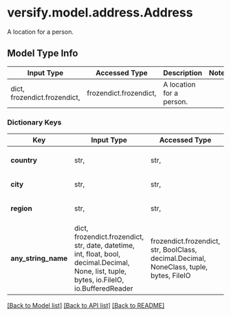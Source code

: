 # versify.model.address.Address

A location for a person.

## Model Type Info
Input Type | Accessed Type | Description | Notes
------------ | ------------- | ------------- | -------------
dict, frozendict.frozendict,  | frozendict.frozendict,  | A location for a person. | 

### Dictionary Keys
Key | Input Type | Accessed Type | Description | Notes
------------ | ------------- | ------------- | ------------- | -------------
**country** | str,  | str,  | The country of the location | 
**city** | str,  | str,  | The city of the location | 
**region** | str,  | str,  | The region of the location | 
**any_string_name** | dict, frozendict.frozendict, str, date, datetime, int, float, bool, decimal.Decimal, None, list, tuple, bytes, io.FileIO, io.BufferedReader | frozendict.frozendict, str, BoolClass, decimal.Decimal, NoneClass, tuple, bytes, FileIO | any string name can be used but the value must be the correct type | [optional]

[[Back to Model list]](../../README.md#documentation-for-models) [[Back to API list]](../../README.md#documentation-for-api-endpoints) [[Back to README]](../../README.md)

